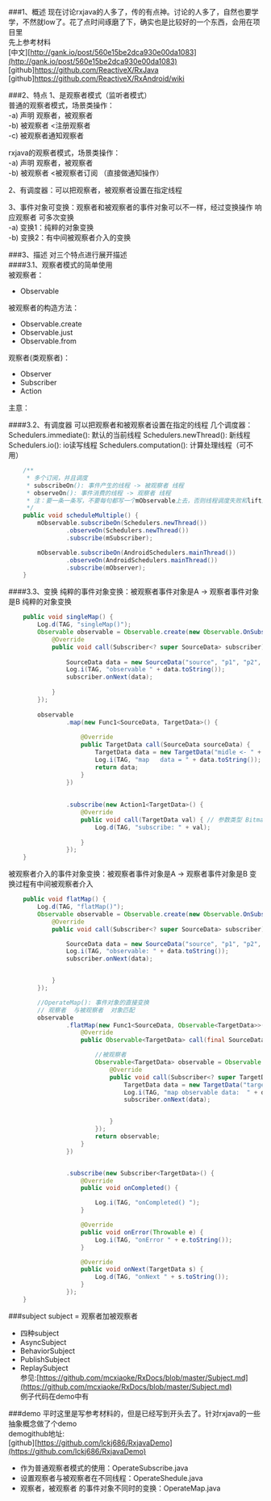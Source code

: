 ###1、概述
现在讨论rxjava的人多了，传的有点神。讨论的人多了，自然也要学学，不然就low了。花了点时间琢磨了下，确实也是比较好的一个东西，会用在项目里  
先上参考材料  
[中文][http://gank.io/post/560e15be2dca930e00da1083](http://gank.io/post/560e15be2dca930e00da1083)  
[github]https://github.com/ReactiveX/RxJava   
[github]https://github.com/ReactiveX/RxAndroid/wiki  


###2、特点
1、是观察者模式（监听者模式）  
普通的观察者模式，场景类操作：  
-a) 声明 观察者，被观察者  
-b) 被观察者 <注册观察者   
-c) 被观察者通知观察者

rxjava的观察者模式，场景类操作：  
-a) 声明 观察者，被观察者   
-b) 被观察者 <被观察者订阅   （直接做通知操作）

2、有调度器：可以把观察者，被观察者设置在指定线程  

3、事件对象可变换：观察者和被观察者的事件对象可以不一样，经过变换操作 响应观察者 可多次变换    
-a) 变换1：纯粹的对象变换  
-b) 变换2：有中间被观察者介入的变换

###3、描述
对三个特点进行展开描述  
####3.1、观察者模式的简单使用  
被观察者：  
- Observable      <br>

被观察者的构造方法：  
- Observable.create  
- Observable.just  
- Observable.from 

 
观察者(类观察者)：  
- Observer  
- Subscriber  
- Action


主意：

####3.2、有调度器 可以把观察者和被观察者设置在指定的线程
几个调度器：  
Schedulers.immediate():  默认的当前线程
Schedulers.newThread():   新线程
Schedulers.io():  io读写线程
Schedulers.computation():  计算处理线程（可不用）

```java
    /**
     * 多个订阅，并且调度
     * subscribeOn(): 事件产生的线程 -> 被观察者 线程
     * observeOn(): 事件消费的线程 -> 观察者 线程
     * 注：要一条一条写，不要每句都写一个mObservable上去，否则线程调度失败和lift原理相关
     */
    public void scheduleMultiple() {
        mObservable.subscribeOn(Schedulers.newThread())
                .observeOn(Schedulers.newThread())
                .subscribe(mSubscriber);

        mObservable.subscribeOn(AndroidSchedulers.mainThread())
                .observeOn(AndroidSchedulers.mainThread())
                .subscribe(mObserver);
    }
```

####3.3、变换
纯粹的事件对象变换：被观察者事件对象是A  -> 观察者事件对象是B 纯粹的对象变换
```java
	public void singleMap() {
	    Log.d(TAG, "singleMap()");
	    Observable observable = Observable.create(new Observable.OnSubscribe<SourceData>() {
	        @Override
	        public void call(Subscriber<? super SourceData> subscriber) {
	
	            SourceData data = new SourceData("source", "p1", "p2", "p3");
	            Log.i(TAG, "observable " + data.toString());
	            subscriber.onNext(data);
	
	        }
	    });
	
	    observable
	            .map(new Func1<SourceData, TargetData>() {
	
	                @Override
	                public TargetData call(SourceData sourceData) {
	                    TargetData data = new TargetData("midle <- " + sourceData.getName(), sourceData.getParam1());
	                    Log.i(TAG, "map   data = " + data.toString());
	                    return data;
	                }
	            })
	
	
	            .subscribe(new Action1<TargetData>() {
	                @Override
	                public void call(TargetData val) { // 参数类型 Bitmap
	                    Log.d(TAG, "subscribe: " + val);
	
	                }
	            });
	}
```

被观察者介入的事件对象变换：被观察者事件对象是A  -> 观察者事件对象是B 变换过程有中间被观察者介入
```java
    public void flatMap() {
        Log.d(TAG, "flatMap()");
        Observable observable = Observable.create(new Observable.OnSubscribe<SourceData>() {
            @Override
            public void call(Subscriber<? super SourceData> subscriber) {

                SourceData data = new SourceData("source", "p1", "p2", "p3");
                Log.i(TAG, "observable: " + data.toString());
                subscriber.onNext(data);


            }
        });

        //OperateMap(): 事件对象的直接变换
        // 观察者  与被观察者  对象匹配
        observable
                .flatMap(new Func1<SourceData, Observable<TargetData>>() {
                    @Override
                    public Observable<TargetData> call(final SourceData s) {

                        //被观察者
                        Observable<TargetData> observable = Observable.create(new Observable.OnSubscribe<TargetData>() {
                            @Override
                            public void call(Subscriber<? super TargetData> subscriber) {
                                TargetData data = new TargetData("targetData <- " + s.getName(), s.getParam1());
                                Log.i(TAG, "map observable data:  " + data.toString());
                                subscriber.onNext(data);


                            }
                        });
                        return observable;
                    }
                })


                .subscribe(new Subscriber<TargetData>() {
                    @Override
                    public void onCompleted() {

                        Log.i(TAG, "onCompleted() ");
                    }

                    @Override
                    public void onError(Throwable e) {
                        Log.i(TAG, "onError " + e.toString());
                    }

                    @Override
                    public void onNext(TargetData s) {
                        Log.d(TAG, "onNext " + s.toString());
                    }
                });
    }
```

###subject
subject = 观察者加被观察者
 * 四种subject  
 * AsyncSubject  
 * BehaviorSubject  
 * PublishSubject  
 * ReplaySubject  
参见:[https://github.com/mcxiaoke/RxDocs/blob/master/Subject.md](https://github.com/mcxiaoke/RxDocs/blob/master/Subject.md)   
例子代码在demo中有

###demo
平时这里是写参考材料的，但是已经写到开头去了。针对rxjava的一些抽象概念做了个demo  
demogithub地址:  
[github][https://github.com/lckj686/RxjavaDemo](https://github.com/lckj686/RxjavaDemo)

- 作为普通观察者模式的使用：OperateSubscribe.java
- 设置观察者与被观察者在不同线程：OperateShedule.java
- 观察者，被观察者 的事件对象不同时的变换：OperateMap.java
